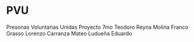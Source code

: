# PVU
Presonas Voluntarias Unidas
Proyecto 7mo
Teodoro Reyna
Molina Franco
Grasso Lorenzo
Carranza Mateo
Ludueña Eduardo
